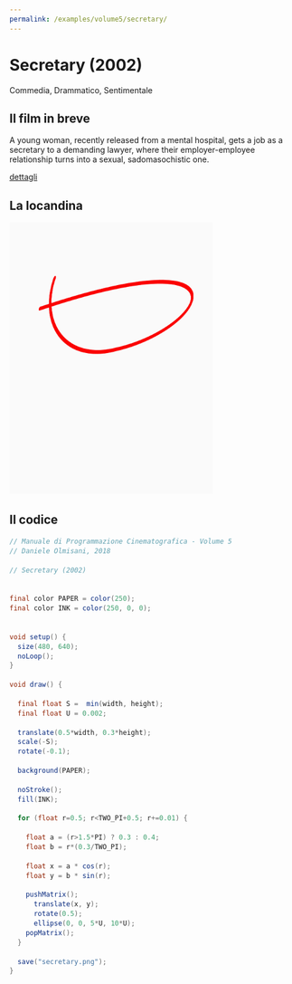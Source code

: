 ```yaml
---
permalink: /examples/volume5/secretary/
---
```

# Secretary (2002)

Commedia, Drammatico, Sentimentale

## Il film in breve
A young woman, recently released from a mental hospital, gets a job as a secretary to a demanding lawyer, where their employer-employee relationship turns into a sexual, sadomasochistic one.

[dettagli](https://www.imdb.com/title/tt0274812/)

## La locandina
<img src="secretary.png"  width="360px" title="Secretary">


## Il codice
```java
// Manuale di Programmazione Cinematografica - Volume 5
// Daniele Olmisani, 2018

// Secretary (2002)


final color PAPER = color(250);
final color INK = color(250, 0, 0);


void setup() {
  size(480, 640);
  noLoop();
}

void draw() {
  
  final float S =  min(width, height);
  final float U = 0.002;
  
  translate(0.5*width, 0.3*height);
  scale(-S);
  rotate(-0.1);
  
  background(PAPER);
  
  noStroke();
  fill(INK);
  
  for (float r=0.5; r<TWO_PI+0.5; r+=0.01) {
    
    float a = (r>1.5*PI) ? 0.3 : 0.4;
    float b = r*(0.3/TWO_PI);
    
    float x = a * cos(r);
    float y = b * sin(r);
    
    pushMatrix();
      translate(x, y);
      rotate(0.5);
      ellipse(0, 0, 5*U, 10*U);
    popMatrix();
  }
  
  save("secretary.png");
}

```
